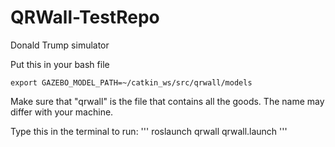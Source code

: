 # QRWall-TestRepo
Donald Trump simulator


Put this in your bash file
```
export GAZEBO_MODEL_PATH=~/catkin_ws/src/qrwall/models
```
Make sure that "qrwall" is the file that contains all the goods. The name may differ with your machine.

Type this in the terminal to run:
'''
roslaunch qrwall qrwall.launch
'''
